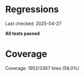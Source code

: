 # Regressions

Last checked: 2025-04-27

**All tests passed**
# Coverage

Coverage: 1952/3367 lines (58.0%)
